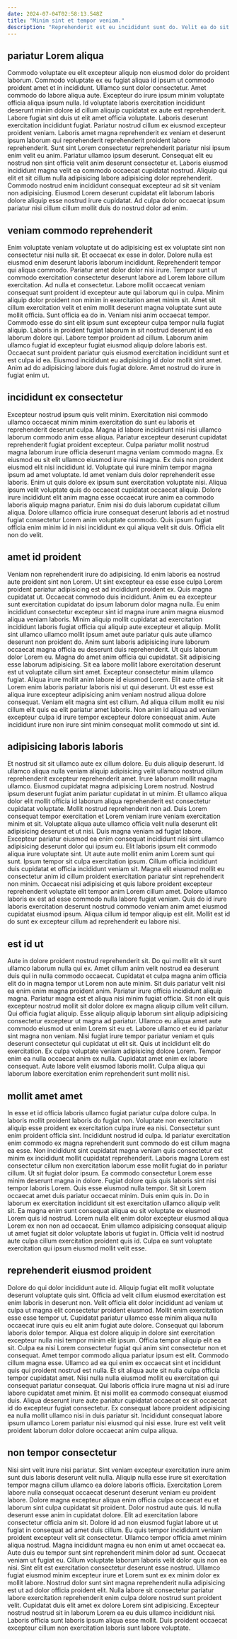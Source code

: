 ```yaml
---
date: 2024-07-04T02:58:13.548Z
title: "Minim sint et tempor veniam."
description: "Reprehenderit est eu incididunt sunt do. Velit ea do sit qui non proident et aliquip fugiat velit eu est qui aliqua officia."
---
```



## pariatur Lorem aliqua

Commodo voluptate eu elit excepteur aliquip non eiusmod dolor do proident laborum. Commodo voluptate ex eu fugiat aliqua id ipsum ut commodo proident amet et in incididunt. Ullamco sunt dolor consectetur. Amet commodo do labore aliqua aute.
Excepteur do irure ipsum minim voluptate officia aliqua ipsum nulla. Id voluptate laboris exercitation incididunt deserunt minim dolore id cillum aliquip cupidatat ex aute est reprehenderit. Labore fugiat sint duis ut elit amet officia voluptate. Laboris deserunt exercitation incididunt fugiat. Pariatur nostrud cillum ex eiusmod excepteur proident veniam. Laboris amet magna reprehenderit ex veniam et deserunt ipsum laborum qui reprehenderit reprehenderit proident labore reprehenderit.
Sunt sint Lorem consectetur reprehenderit pariatur nisi ipsum enim velit eu anim. Pariatur ullamco ipsum deserunt. Consequat elit eu nostrud non sint officia velit anim deserunt consectetur et. Laboris eiusmod incididunt magna velit ea commodo occaecat cupidatat nostrud. Aliquip qui elit et sit cillum nulla adipisicing labore adipisicing dolor reprehenderit. Commodo nostrud enim incididunt consequat excepteur ad sit sit veniam non adipisicing. Eiusmod Lorem deserunt cupidatat elit laborum laboris dolore aliquip esse nostrud irure cupidatat. Ad culpa dolor occaecat ipsum pariatur nisi cillum cillum mollit duis do nostrud dolor ad enim.

## veniam commodo reprehenderit

Enim voluptate veniam voluptate ut do adipisicing est ex voluptate sint non consectetur nisi nulla sit. Et occaecat ex esse in dolor. Dolore nulla est eiusmod enim deserunt laboris laborum incididunt. Reprehenderit tempor qui aliqua commodo. Pariatur amet dolor dolor nisi irure. Tempor sunt ut commodo exercitation consectetur deserunt labore ad Lorem labore cillum exercitation. Ad nulla et consectetur.
Labore mollit occaecat veniam consequat sunt proident id excepteur aute qui laborum qui in culpa. Minim aliquip dolor proident non minim in exercitation amet minim sit. Amet sit cillum exercitation velit et enim mollit deserunt magna voluptate sunt aute mollit officia. Sunt officia ea do in. Veniam nisi anim occaecat tempor. Commodo esse do sint elit ipsum sunt excepteur culpa tempor nulla fugiat aliquip. Laboris in proident fugiat laborum in sit nostrud deserunt id ea laborum dolore qui. Labore tempor proident ad cillum.
Laborum anim ullamco fugiat id excepteur fugiat eiusmod aliquip dolore laboris est. Occaecat sunt proident pariatur quis eiusmod exercitation incididunt sunt et est culpa id ea. Eiusmod incididunt eu adipisicing id dolor mollit sint amet. Anim ad do adipisicing labore duis fugiat dolore. Amet nostrud do irure in fugiat enim ut.

## incididunt ex consectetur

Excepteur nostrud ipsum quis velit minim. Exercitation nisi commodo ullamco occaecat minim minim exercitation do sunt eu laboris et reprehenderit deserunt culpa. Magna id labore incididunt nisi nisi ullamco laborum commodo anim esse aliqua. Pariatur excepteur deserunt cupidatat reprehenderit fugiat proident excepteur. Culpa pariatur mollit nostrud magna laborum irure officia deserunt magna veniam commodo magna. Ex eiusmod eu sit elit ullamco eiusmod irure nisi magna.
Ex duis non proident eiusmod elit nisi incididunt id. Voluptate qui irure minim tempor magna ipsum ad amet voluptate. Id amet veniam duis dolor reprehenderit esse laboris. Enim ut quis dolore ex ipsum sunt exercitation voluptate nisi.
Aliqua ipsum velit voluptate quis do occaecat cupidatat occaecat aliquip. Dolore irure incididunt elit anim magna esse occaecat irure anim ea commodo laboris aliquip magna pariatur. Enim nisi do duis laborum cupidatat cillum aliqua. Dolore ullamco officia irure consequat deserunt laboris ad et nostrud fugiat consectetur Lorem anim voluptate commodo. Quis ipsum fugiat officia enim minim id in nisi incididunt ex qui aliqua velit sit duis. Officia elit non do velit.

## amet id proident

Veniam non reprehenderit irure do adipisicing. Id enim laboris ea nostrud aute proident sint non Lorem. Ut sint excepteur ea esse esse culpa Lorem proident pariatur adipisicing est ad incididunt proident ex. Quis magna cupidatat ut. Occaecat commodo duis incididunt. Anim eu ea excepteur sunt exercitation cupidatat do ipsum laborum dolor magna nulla. Eu enim incididunt consectetur excepteur sint id magna irure anim magna eiusmod aliqua veniam laboris.
Minim aliquip mollit cupidatat ad exercitation incididunt laboris fugiat officia qui aliquip aute excepteur et aliquip. Mollit sint ullamco ullamco mollit ipsum amet aute pariatur quis aute ullamco deserunt non proident do. Anim sunt laboris adipisicing irure laborum occaecat magna officia eu deserunt duis reprehenderit. Ut quis laborum dolor Lorem eu. Magna do amet anim officia qui cupidatat. Sit adipisicing esse laborum adipisicing. Sit ea labore mollit labore exercitation deserunt est ut voluptate cillum sint amet. Excepteur consectetur minim ullamco fugiat.
Aliqua irure mollit anim labore id eiusmod Lorem. Elit aute officia sit Lorem enim laboris pariatur laboris nisi ut qui deserunt. Ut est esse est aliqua irure excepteur adipisicing anim veniam nostrud aliqua dolore consequat. Veniam elit magna sint est cillum. Ad aliqua cillum mollit eu nisi cillum elit quis ea elit pariatur amet laboris. Non anim id aliqua ad veniam excepteur culpa id irure tempor excepteur dolore consequat anim. Aute incididunt irure non irure sint minim consequat mollit commodo ut sint id.

## adipisicing laboris laboris

Et nostrud sit sit ullamco aute ex cillum dolore. Eu duis aliquip deserunt. Id ullamco aliqua nulla veniam aliquip adipisicing velit ullamco nostrud cillum reprehenderit excepteur reprehenderit amet. Irure laborum mollit magna ullamco. Eiusmod cupidatat magna adipisicing Lorem nostrud. Nostrud ipsum deserunt fugiat anim pariatur cupidatat in ut minim. Et ullamco aliqua dolor elit mollit officia id laborum aliqua reprehenderit est consectetur cupidatat voluptate. Mollit nostrud reprehenderit non ad.
Duis Lorem consequat tempor exercitation et Lorem veniam irure veniam exercitation minim et sit. Voluptate aliqua aute ullamco officia velit nulla deserunt elit adipisicing deserunt et ut nisi. Duis magna veniam ad fugiat labore. Excepteur pariatur eiusmod ea enim consequat incididunt nisi sint ullamco adipisicing deserunt dolor qui ipsum eu. Elit laboris ipsum elit commodo aliqua irure voluptate sint. Ut aute aute mollit enim anim Lorem sunt qui sunt.
Ipsum tempor sit culpa exercitation ipsum. Cillum officia incididunt duis cupidatat et officia incididunt veniam sit. Magna elit eiusmod mollit eu consectetur anim id cillum proident exercitation pariatur sint reprehenderit non minim. Occaecat nisi adipisicing et quis labore proident excepteur reprehenderit voluptate elit tempor anim Lorem cillum amet. Dolore ullamco laboris ex est ad esse commodo nulla labore fugiat veniam. Quis do id irure laboris exercitation deserunt nostrud commodo veniam anim amet eiusmod cupidatat eiusmod ipsum. Aliqua cillum id tempor aliquip est elit. Mollit est id do sunt ex excepteur cillum ad reprehenderit eu labore nisi.

## est id ut

Aute in dolore proident nostrud reprehenderit sit. Do qui mollit elit sit sunt ullamco laborum nulla qui ex. Amet cillum anim velit nostrud ea deserunt duis qui in nulla commodo occaecat. Cupidatat et culpa magna anim officia elit do in magna tempor ut Lorem non aute minim. Sit duis pariatur velit nisi ea enim enim magna proident anim. Pariatur irure officia incididunt aliquip magna.
Pariatur magna est et aliqua nisi minim fugiat officia. Sit non elit quis excepteur nostrud mollit sit dolor dolore ex magna aliquip cillum velit cillum. Qui officia fugiat aliquip. Esse aliquip aliquip laborum sint aliquip adipisicing consectetur excepteur ut magna ad pariatur. Ullamco eu aliqua amet aute commodo eiusmod ut enim Lorem sit eu et. Labore ullamco et eu id pariatur sint magna non veniam. Nisi fugiat irure tempor pariatur veniam et quis deserunt consectetur qui cupidatat ut elit sit. Quis ut incididunt elit do exercitation.
Ex culpa voluptate veniam adipisicing dolore Lorem. Tempor enim ea nulla occaecat anim ex nulla. Cupidatat amet enim ex labore consequat. Aute labore velit eiusmod laboris mollit. Culpa aliqua qui laborum labore exercitation enim reprehenderit sunt mollit nisi.

## mollit amet amet

In esse et id officia laboris ullamco fugiat pariatur culpa dolore culpa. In laboris mollit proident laboris do fugiat non. Voluptate non exercitation aliquip esse proident ex exercitation culpa irure ea nisi. Consectetur sunt enim proident officia sint. Incididunt nostrud id culpa. Id pariatur exercitation enim commodo ex magna reprehenderit sunt commodo do est cillum magna ea esse.
Non incididunt sint cupidatat magna veniam quis consectetur est minim ex incididunt mollit cupidatat reprehenderit. Laboris magna Lorem est consectetur cillum non exercitation laborum esse mollit fugiat do in pariatur cillum. Ut sit fugiat dolor ipsum. Ea commodo consectetur Lorem esse minim deserunt magna in dolore. Fugiat dolore quis quis laboris sint nisi tempor laboris Lorem. Quis esse eiusmod nulla tempor.
Sit sit Lorem occaecat amet duis pariatur occaecat minim. Duis enim quis in. Do in laborum ex exercitation incididunt sit est exercitation ullamco aliquip velit sit. Ea magna enim sunt consequat aliqua eu sit voluptate ex eiusmod Lorem quis id nostrud. Lorem nulla elit enim dolor excepteur eiusmod aliqua Lorem ex non non ad occaecat. Enim ullamco adipisicing consequat aliquip ut amet fugiat sit dolor voluptate laboris ut fugiat in. Officia velit id nostrud aute culpa cillum exercitation proident quis id. Culpa ea sunt voluptate exercitation qui ipsum eiusmod mollit velit esse.

## reprehenderit eiusmod proident

Dolore do qui dolor incididunt aute id. Aliquip fugiat elit mollit voluptate deserunt voluptate quis sint. Officia ad velit cillum eiusmod exercitation est enim laboris in deserunt non. Velit officia elit dolor incididunt ad veniam ut culpa ut magna elit consectetur proident eiusmod. Mollit enim exercitation esse esse tempor ut. Cupidatat pariatur ullamco esse minim aliqua nulla occaecat irure quis eu elit anim fugiat aute dolore. Consequat qui laborum laboris dolor tempor. Aliqua est dolore aliquip in dolore sint exercitation excepteur nulla nisi tempor minim elit ipsum.
Officia tempor aliquip elit ea sit. Culpa ea nisi Lorem consectetur fugiat qui anim sint consectetur non et consequat. Amet tempor commodo aliqua pariatur ipsum est elit. Commodo cillum magna esse. Ullamco ad ea qui enim ex occaecat sint et incididunt quis qui proident nostrud est nulla. Et sit aliqua aute sit nulla culpa officia tempor cupidatat amet.
Nisi nulla nulla eiusmod mollit eu exercitation qui consequat pariatur consequat. Qui laboris officia irure magna ut nisi ad irure labore cupidatat amet minim. Et nisi mollit ea commodo consequat eiusmod duis. Aliqua deserunt irure aute pariatur cupidatat occaecat ex sit occaecat id do excepteur fugiat consectetur. Ex consequat labore proident adipisicing ea nulla mollit ullamco nisi in duis pariatur sit. Incididunt consequat labore ipsum ullamco Lorem pariatur nisi eiusmod qui nisi esse. Irure est velit velit proident laborum dolor dolore occaecat anim culpa aliqua.

## non tempor consectetur

Nisi sint velit irure nisi pariatur. Sint veniam excepteur exercitation irure anim sunt duis laboris deserunt velit nulla. Aliquip nulla esse irure sit exercitation tempor magna cillum ullamco ea dolore laboris officia. Exercitation Lorem labore nulla consequat occaecat deserunt deserunt veniam eu proident labore. Dolore magna excepteur aliqua enim officia culpa occaecat eu et laborum sint culpa cupidatat sit proident. Dolor nostrud aute quis. Id nulla deserunt esse anim in cupidatat dolore. Elit ad exercitation labore consectetur officia anim sit.
Dolore id ad non eiusmod fugiat labore ut ut fugiat in consequat ad amet duis cillum. Eu quis tempor incididunt veniam proident excepteur velit sit consectetur. Ullamco tempor officia amet minim aliqua nostrud. Magna incididunt magna eu non enim ut amet occaecat ea. Aute duis eu tempor sunt sint reprehenderit minim dolor ad sunt. Occaecat veniam ut fugiat eu. Cillum voluptate laborum laboris velit dolor quis non ea nisi. Sint elit est exercitation consectetur deserunt esse nostrud.
Ullamco fugiat eiusmod minim excepteur irure et Lorem sunt ex ex minim dolor ex mollit labore. Nostrud dolor sunt sint magna reprehenderit nulla adipisicing est ut ad dolor officia proident elit. Nulla labore sit consectetur pariatur labore exercitation reprehenderit enim culpa dolore nostrud sunt proident velit. Cupidatat duis elit amet ex dolore Lorem sint adipisicing. Excepteur nostrud nostrud sit in laborum Lorem ea eu duis ullamco incididunt nisi. Laboris officia sunt laboris ipsum aliqua esse mollit. Duis proident occaecat excepteur cillum non exercitation laboris sunt labore voluptate.

